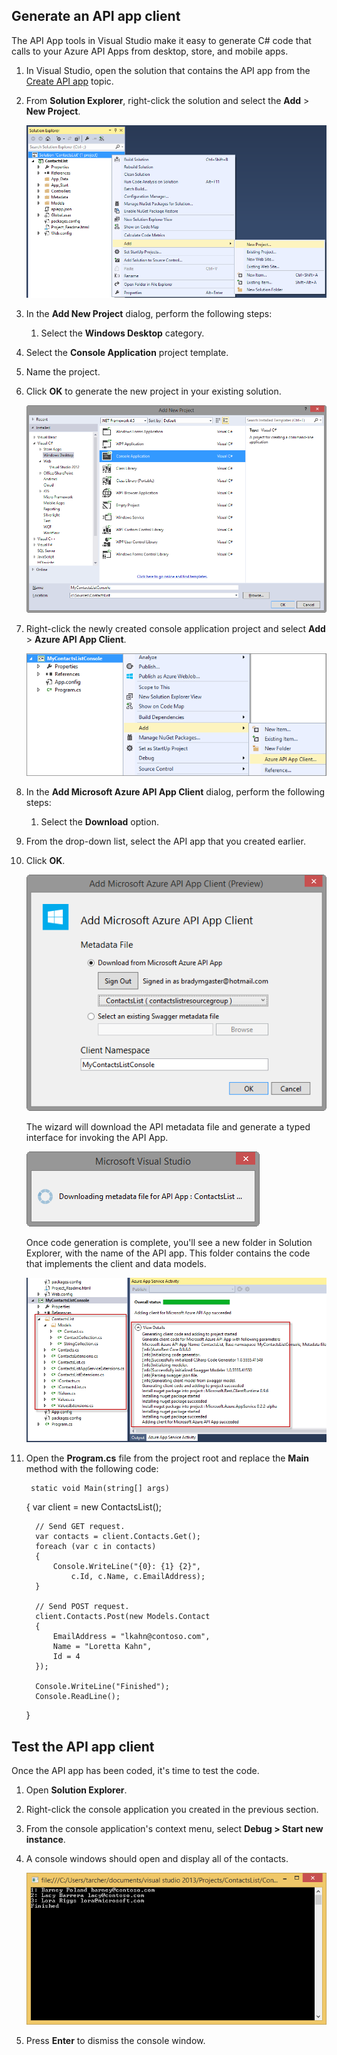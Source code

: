 ## Generate an API app client
The API App tools in Visual Studio make it easy to generate C# code that calls to your Azure API Apps from desktop, store, and mobile apps. 

1. In Visual Studio, open the solution that contains the API app from the [Create API app](../article/app-service-api/app-service-dotnet-create-api-app.md) topic. 

2. From **Solution Explorer**, right-click the solution and select the **Add** > **New Project**.

    ![Add a new project](./media/app-service-dotnet-debug-api-app-gen-api-client/01-add-new-project-v3.png)

3. In the **Add New Project** dialog, perform the following steps:

   1. Select the **Windows Desktop** category.

2. Select the **Console Application** project template.

3. Name the project.

4. Click **OK** to generate the new project in your existing solution.

   ![Add a new project](./media/app-service-dotnet-debug-api-app-gen-api-client/02-contact-list-console-project-v3.png)


4. Right-click the newly created console application project and select **Add** > **Azure API App Client**. 

    ![Add a new Client](./media/app-service-dotnet-debug-api-app-gen-api-client/03-add-azure-api-client-v3.png)

5. In the **Add Microsoft Azure API App Client** dialog, perform the following steps: 

   1. Select the **Download** option. 

2. From the drop-down list, select the API app that you created earlier. 

3. Click **OK**. 

   ![Generation Screen](./media/app-service-dotnet-debug-api-app-gen-api-client/04-select-the-api-v3.png)

   The wizard will download the API metadata file and generate a typed interface for invoking the API App.

   ![Generation Happening](./media/app-service-dotnet-debug-api-app-gen-api-client/05-metadata-downloading-v3.png)

   Once code generation is complete, you'll see a new folder in Solution Explorer, with the name of the API app. This folder contains the code that implements the client and data models. 

   ![Generation Complete](./media/app-service-dotnet-debug-api-app-gen-api-client/06-code-gen-output-v3.png)


6. Open the **Program.cs** file from the project root and replace the **Main** method with the following code: 

        static void Main(string[] args)
     {
         var client = new ContactsList();

         // Send GET request.
         var contacts = client.Contacts.Get();
         foreach (var c in contacts)
         {
             Console.WriteLine("{0}: {1} {2}",
                 c.Id, c.Name, c.EmailAddress);
         }

         // Send POST request.
         client.Contacts.Post(new Models.Contact
         {
             EmailAddress = "lkahn@contoso.com",
             Name = "Loretta Kahn",
             Id = 4
         });

         Console.WriteLine("Finished");
         Console.ReadLine();
     }


## Test the API app client
Once the API app has been coded, it's time to test the code.

1. Open **Solution Explorer**.

2. Right-click the console application you created in the previous section.

3. From the console application's context menu, select **Debug > Start new instance**. 

4. A console windows should open and display all of the contacts. 

    ![Running console app](./media/app-service-dotnet-debug-api-app-gen-api-client/running-console-app.png)

5. Press **Enter** to dismiss the console window.          


